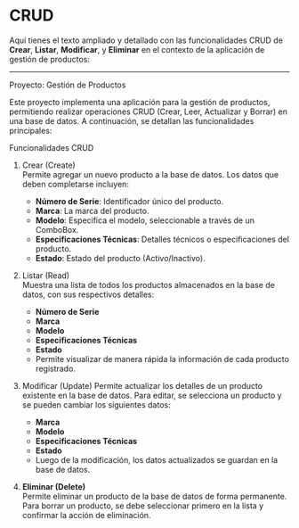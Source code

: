 # CRUD
Aquí tienes el texto ampliado y detallado con las funcionalidades CRUD de **Crear**, **Listar**, **Modificar**, y **Eliminar** en el contexto de la aplicación de gestión de productos:

---

Proyecto: Gestión de Productos

Este proyecto implementa una aplicación para la gestión de productos, permitiendo realizar operaciones CRUD (Crear, Leer, Actualizar y Borrar) en una base de datos. A continuación, se detallan las funcionalidades principales:

Funcionalidades CRUD

1. Crear (Create)  
   Permite agregar un nuevo producto a la base de datos. Los datos que deben completarse incluyen:
   - **Número de Serie**: Identificador único del producto.
   - **Marca**: La marca del producto.
   - **Modelo**: Especifica el modelo, seleccionable a través de un ComboBox.
   - **Especificaciones Técnicas**: Detalles técnicos o especificaciones del producto.
   - **Estado**: Estado del producto (Activo/Inactivo).

2. Listar (Read)  
   Muestra una lista de todos los productos almacenados en la base de datos, con sus respectivos detalles:
   - **Número de Serie**
   - **Marca**
   - **Modelo**
   - **Especificaciones Técnicas**
   - **Estado**
   - Permite visualizar de manera rápida la información de cada producto registrado.

3. Modificar (Update)
   Permite actualizar los detalles de un producto existente en la base de datos. Para editar, se selecciona un producto y se pueden cambiar los siguientes datos:
   - **Marca**
   - **Modelo**
   - **Especificaciones Técnicas**
   - **Estado**
   - Luego de la modificación, los datos actualizados se guardan en la base de datos.

4. **Eliminar (Delete)**  
   Permite eliminar un producto de la base de datos de forma permanente. Para borrar un producto, se debe seleccionar primero en la lista y confirmar la acción de eliminación.

